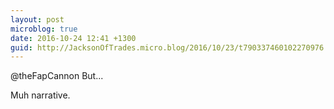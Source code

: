 ```yaml
---
layout: post
microblog: true
date: 2016-10-24 12:41 +1300
guid: http://JacksonOfTrades.micro.blog/2016/10/23/t790337460102270976.html
---
```

@theFapCannon But...

Muh narrative.
